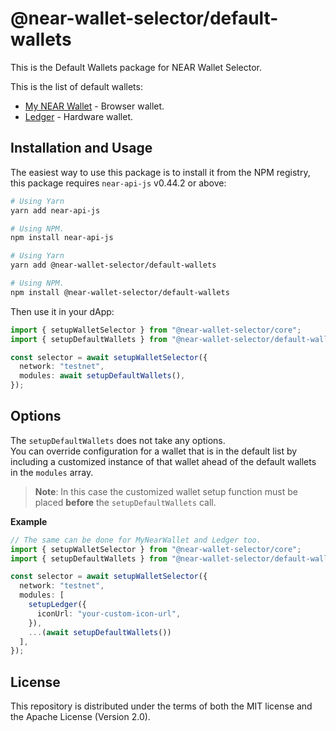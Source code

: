 # @near-wallet-selector/default-wallets

This is the Default Wallets package for NEAR Wallet Selector.

This is the list of default wallets:

- [My NEAR Wallet](https://www.npmjs.com/package/@near-wallet-selector/my-near-wallet) - Browser wallet.
- [Ledger](https://www.npmjs.com/package/@near-wallet-selector/ledger) - Hardware wallet.


## Installation and Usage

The easiest way to use this package is to install it from the NPM registry, this package requires `near-api-js` v0.44.2 or above:

```bash
# Using Yarn
yarn add near-api-js

# Using NPM.
npm install near-api-js
```
```bash
# Using Yarn
yarn add @near-wallet-selector/default-wallets

# Using NPM.
npm install @near-wallet-selector/default-wallets
```

Then use it in your dApp:

```ts
import { setupWalletSelector } from "@near-wallet-selector/core";
import { setupDefaultWallets } from "@near-wallet-selector/default-wallets";

const selector = await setupWalletSelector({
  network: "testnet",
  modules: await setupDefaultWallets(),
});
```


## Options

The `setupDefaultWallets` does not take any options. </br>
You can override configuration for a wallet that is in the default list by including a customized instance of that wallet ahead of the default wallets in the `modules` array.

>**Note**: In this case the customized wallet setup function must be placed **before** the `setupDefaultWallets` call.

**Example**

```ts
// The same can be done for MyNearWallet and Ledger too.
import { setupWalletSelector } from "@near-wallet-selector/core";
import { setupDefaultWallets } from "@near-wallet-selector/default-wallets";

const selector = await setupWalletSelector({
  network: "testnet",
  modules: [
    setupLedger({
      iconUrl: "your-custom-icon-url",
    }),
    ...(await setupDefaultWallets())
  ],
});
```

## License

This repository is distributed under the terms of both the MIT license and the Apache License (Version 2.0).
